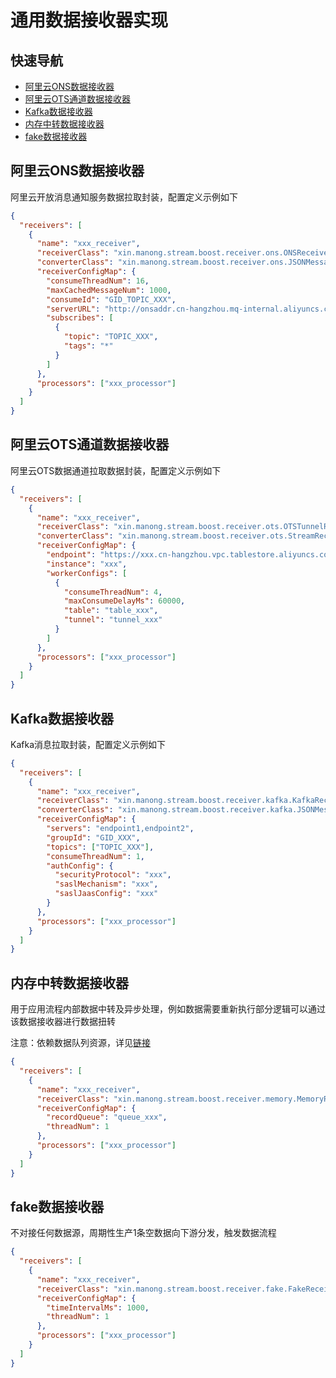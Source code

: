 # 通用数据接收器实现

## 快速导航
* [阿里云ONS数据接收器](https://github.com/frankcl/stream/blob/main/stream-receiver/README.md#%E9%98%BF%E9%87%8C%E4%BA%91ons%E6%95%B0%E6%8D%AE%E6%8E%A5%E6%94%B6%E5%99%A8)
* [阿里云OTS通道数据接收器](https://github.com/frankcl/stream/blob/main/stream-receiver/README.md#%E9%98%BF%E9%87%8C%E4%BA%91ots%E9%80%9A%E9%81%93%E6%95%B0%E6%8D%AE%E6%8E%A5%E6%94%B6%E5%99%A8)
* [Kafka数据接收器](https://github.com/frankcl/stream/blob/main/stream-receiver/README.md#kafka%E6%95%B0%E6%8D%AE%E6%8E%A5%E6%94%B6%E5%99%A8)
* [内存中转数据接收器](https://github.com/frankcl/stream/blob/main/stream-receiver/README.md#%E5%86%85%E5%AD%98%E4%B8%AD%E8%BD%AC%E6%95%B0%E6%8D%AE%E6%8E%A5%E6%94%B6%E5%99%A8)
* [fake数据接收器](https://github.com/frankcl/stream/blob/main/stream-receiver/README.md#fake%E6%95%B0%E6%8D%AE%E6%8E%A5%E6%94%B6%E5%99%A8)

## 阿里云ONS数据接收器
阿里云开放消息通知服务数据拉取封装，配置定义示例如下
```json
{
  "receivers": [
    {
      "name": "xxx_receiver",                                                             //数据接收器名称
      "receiverClass": "xin.manong.stream.boost.receiver.ons.ONSReceiver",                //ONSReceiver全限定类名
      "converterClass": "xin.manong.stream.boost.receiver.ons.JSONMessageConverter",      //JSON消息转换器全限定类名
      "receiverConfigMap": {                                                              //数据接收器配置信息
        "consumeThreadNum": 16,                                                           //消费线程数，默认为1
        "maxCachedMessageNum": 1000,                                                      //最大缓存记录数，默认1000
        "consumeId": "GID_TOPIC_XXX",                                                     //consumer id
        "serverURL": "http://onsaddr.cn-hangzhou.mq-internal.aliyuncs.com:8080",          //endpoint
        "subscribes": [                                                                   //订阅列表
          {
            "topic": "TOPIC_XXX",                                                         //订阅topic
            "tags": "*"                                                                   //订阅tags
          }
        ]
      },
      "processors": ["xxx_processor"]                                                     //分发插件列表
    }
  ]
}
```

## 阿里云OTS通道数据接收器
阿里云OTS数据通道拉取数据封装，配置定义示例如下
```json
{
  "receivers": [
    {
      "name": "xxx_receiver",                                                             //数据接收器名称
      "receiverClass": "xin.manong.stream.boost.receiver.ots.OTSTunnelReceiver",          //OTS通道数据接收器全限定类名
      "converterClass": "xin.manong.stream.boost.receiver.ots.StreamRecordConverter",     //OTS数据转化器全限定类名
      "receiverConfigMap": {                                                              //数据接收器配置信息
        "endpoint": "https://xxx.cn-hangzhou.vpc.tablestore.aliyuncs.com",                //OTS endpoint
        "instance": "xxx",                                                                //OTS实例
        "workerConfigs": [                                                                //OTS数据通道配置信息
          {
            "consumeThreadNum": 4,                                                        //拉取线程数，默认为1
            "maxConsumeDelayMs": 60000,                                                   //最大消费延迟，达到最大延迟触发报警
            "table": "table_xxx",                                                         //OTS数据表名
            "tunnel": "tunnel_xxx"                                                        //OTS数据通道名
          }
        ]
      },
      "processors": ["xxx_processor"]                                                     //分发插件列表
    }
  ]
}
```

## Kafka数据接收器
Kafka消息拉取封装，配置定义示例如下
```json
{
  "receivers": [
    {
      "name": "xxx_receiver",                                                             //数据接收器名称
      "receiverClass": "xin.manong.stream.boost.receiver.kafka.KafkaReceiver",            //kafka数据接收器全限定类名
      "converterClass": "xin.manong.stream.boost.receiver.kafka.JSONMessageConverter",    //JSON数据转化器全限定类名
      "receiverConfigMap": {                                                              //数据接收器配置信息
        "servers": "endpoint1,endpoint2",                                                 //kafka endpoint
        "groupId": "GID_XXX",                                                             //消费group id
        "topics": ["TOPIC_XXX"],                                                          //订阅topic列表
        "consumeThreadNum": 1,                                                            //消费线程数，默认为1
        "authConfig": {                                                                   //kafka认证配置
          "securityProtocol": "xxx",                                                      //安全协议
          "saslMechanism": "xxx",                                                         //SASL机制
          "saslJaasConfig": "xxx"                                                         //JAAS配置
        }
      },
      "processors": ["xxx_processor"]                                                     //分发插件列表
    }
  ]
}
```

## 内存中转数据接收器
用于应用流程内部数据中转及异步处理，例如数据需要重新执行部分逻辑可以通过该数据接收器进行数据扭转 

注意：依赖数据队列资源，详见[链接](https://github.com/frankcl/stream/blob/main/stream-resource/README.md#%E5%86%85%E5%AD%98%E6%95%B0%E6%8D%AE%E9%98%9F%E5%88%97)
```json
{
  "receivers": [
    {
      "name": "xxx_receiver",                                                             //数据接收器名称
      "receiverClass": "xin.manong.stream.boost.receiver.memory.MemoryReceiver",          //内存数据接收器全限定类名
      "receiverConfigMap": {                                                              //数据接收器配置信息
        "recordQueue": "queue_xxx",                                                       //内存队列resource
        "threadNum": 1                                                                    //处理线程数，默认为1
      },
      "processors": ["xxx_processor"]                                                     //分发插件列表
    }
  ]
}
```

## fake数据接收器
不对接任何数据源，周期性生产1条空数据向下游分发，触发数据流程
```json
{
  "receivers": [
    {
      "name": "xxx_receiver",                                                             //数据接收器名称
      "receiverClass": "xin.manong.stream.boost.receiver.fake.FakeReceiver",              //fake数据接收器全限定类名
      "receiverConfigMap": {                                                              //数据接收器配置信息
        "timeIntervalMs": 1000,                                                           //数据生产周期，单位毫秒
        "threadNum": 1                                                                    //处理线程数，默认为1
      },
      "processors": ["xxx_processor"]                                                     //分发插件列表
    }
  ]
}
```

